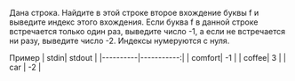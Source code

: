 ﻿Дана строка. Найдите в этой строке второе вхождение буквы f и выведите индекс этого вхождения. Если буква f в данной строке встречается только один раз, выведите число -1, а если не встречается ни разу, выведите число -2. Индексы нумеруются с нуля.

Пример
| stdin| stdout |
|----------|-----------:|
| comfort| -1 |
| coffee| 3 |
| car | -2 |

